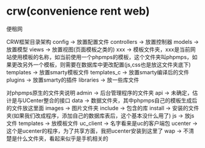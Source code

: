 crw(convenience rent web)
===

便租网


CRW框架目录架构
config -> 放置配置文件
controllers -> 放置控制器
models -> 放置模型
views -> 放置视图(页面模板之类的)
	xxx -> 模板文件夹，xxx是当前网站使用模板的名称，如当前使用一个phpmps的模板，这个文件夹叫phpmps，如果更改另外一个模板，则需要在数据库中更改配置(js,css也是放这文件夹底下)
	templates -> 放置smarty模板文件
	templates_c -> 放置smarty编译后的文件
	plugins -> 放置smarty的插件
libraries -> 放一些库文件

对phpmps原生的文件夹说明
admin -> 后台管理程序的文件夹
api -> 未确定，估计是与UCenter整合的接口
data -> 数据文件夹，其中phpmps自己的模板生成后的文件放这里面
images -> 图片文件夹
include -> 包含的库
install -> 安装的文件夹(如果我们改成程序，添加自己的数据库表后，这个基本没什么用了)
js -> 放js文件
templates -> 放模板文件
uc_client -> 名字看来是uc的客户端包
ucenter -> 这个是ucenter的程序，为了共享方面，我把ucenter安装到这里了
wap -> 不清楚是什么文件夹，看起来似乎是手机相关的